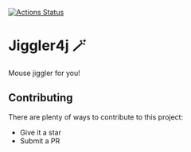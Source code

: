 [![Actions Status](https://github.com/Hakky54/jiggler4j/workflows/Build/badge.svg)](https://github.com/Hakky54/jiggler4j/actions)

# Jiggler4j 🪄
Mouse jiggler for you!

## Contributing

There are plenty of ways to contribute to this project:

* Give it a star
* Submit a PR
